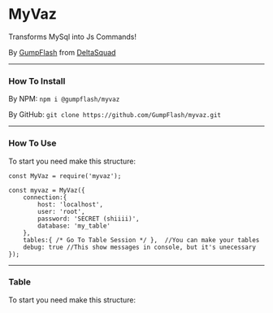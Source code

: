 # MyVaz
Transforms MySql into Js Commands!

By [GumpFlash](https://www.youtube.com/gumpflash) from [DeltaSquad](https://deltasquad.com.br)


------------------------------


### How To Install


By NPM:
```npm i @gumpflash/myvaz```

By GitHub:
```git clone https://github.com/GumpFlash/myvaz.git```


------------------------------

### How To Use

To start you need make this structure:
```
const MyVaz = require('myvaz');

const myvaz = MyVaz({
    connection:{
        host: 'localhost',
        user: 'root',
        password: 'SECRET (shiiii)',
        database: 'my_table'
    },
    tables:{ /* Go To Table Session */ },  //You can make your tables 
    debug: true //This show messages in console, but it's unecessary
});
```


------------------------------

### Table

To start you need make this structure:
